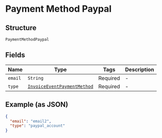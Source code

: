 
# Payment Method Paypal

## Structure

`PaymentMethodPaypal`

## Fields

| Name | Type | Tags | Description |
|  --- | --- | --- | --- |
| `email` | `String` | Required | - |
| `type` | [`InvoiceEventPaymentMethod`](../../doc/models/invoice-event-payment-method.md) | Required | - |

## Example (as JSON)

```json
{
  "email": "email2",
  "type": "paypal_account"
}
```

